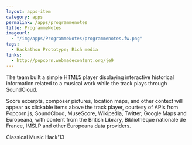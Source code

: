 ```yaml
---
layout: apps-item
category: apps
permalink: /apps/programmenotes
title: ProgrammeNotes
imageurl:
  - "/img/apps/ProgrammeNotes/programmenotes.fw.png"
tags:
  - Hackathon Prototype; Rich media
links:
  - http://popcorn.webmadecontent.org/je9
---
```


The team built a simple HTML5 player displaying interactive historical information related to a musical work while the track plays through SoundCloud.

Score excerpts, composer pictures, location maps, and other context will appear as clickable items above the track player, courtesy of APIs from Popcorn.js, SoundCloud, MuseScore, Wikipedia, Twitter, Google Maps and Europeana, with content from the British Library, Bibliothèque nationale de France, IMSLP and other Europeana data providers.

Classical Music Hack'13
